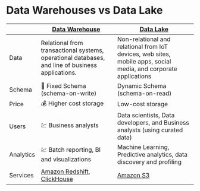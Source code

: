 # Data Warehouses vs Data Lake

|           | [Data Warehouse](DataWarehouses/Readme.md)                                                                                                                                 | [Data Lake](DataLake.md)                                                                                         |
|-----------|----------------------------------------------------------------------------------------------------------------------------------------------------------------------------|------------------------------------------------------------------------------------------------------------------|
| Data      | Relational from transactional systems, operational databases, and line of business applications.                                                                           | Non-relational and relational from IoT devices, web sites, mobile apps, social media, and corporate applications |
| Schema    | :hammer: Fixed Schema (schema-on-write)                                                                                                                                    | Dynamic Schema (schema-on-read)                                                                                  |
| Price     | :moneybag: Higher cost storage                                                                                                                                             | Low-cost storage                                                                                                 |
| Users     | :chart: Business analysts                                                                                                                                                  | Data scientists, Data developers, and Business analysts (using curated data)                                     |
| Analytics | :chart: Batch reporting, BI and visualizations                                                                                                                             | Machine Learning, Predictive analytics, data discovery and profiling                                             |
| Services  | [Amazon Redshift](https://github.com/Anshul619/AWS-Services/tree/main/10_BigData/DataStorage/DataWarehouses/AmazonRedshift.md), [ClickHouse](DataWarehouses/ClickHouse.md) | [Amazon S3](https://github.com/Anshul619/AWS-Services/tree/main/10_BigData/DataStorage/DataLakes/S3DataLake.md)  |